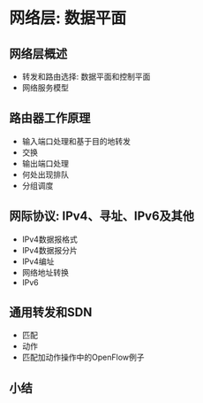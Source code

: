 # 网络层: 数据平面
## 网络层概述
- 转发和路由选择: 数据平面和控制平面
- 网络服务模型
## 路由器工作原理
- 输入端口处理和基于目的地转发
- 交换
- 输出端口处理
- 何处出现排队
- 分组调度
## 网际协议: IPv4、寻址、IPv6及其他
- IPv4数据报格式
- IPv4数据报分片
- IPv4编址
- 网络地址转换
- IPv6
## 通用转发和SDN
- 匹配
- 动作
- 匹配加动作操作中的OpenFlow例子
## 小结